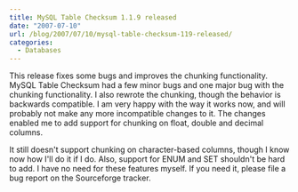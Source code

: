 ```yaml
---
title: MySQL Table Checksum 1.1.9 released
date: "2007-07-10"
url: /blog/2007/07/10/mysql-table-checksum-119-released/
categories:
  - Databases
---
```


This release fixes some bugs and improves the chunking functionality. MySQL Table Checksum had a few minor bugs and one major bug with the chunking functionality. I also rewrote the chunking, though the behavior is backwards compatible. I am very happy with the way it works now, and will probably not make any more incompatible changes to it. The changes enabled me to add support for chunking on float, double and decimal columns.

It still doesn't support chunking on character-based columns, though I know now how I'll do it if I do. Also, support for ENUM and SET shouldn't be hard to add. I have no need for these features myself. If you need it, please file a bug report on the Sourceforge tracker.


